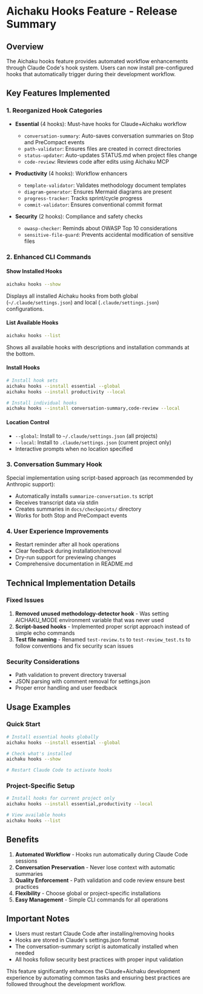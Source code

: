 # Aichaku Hooks Feature - Release Summary

## Overview

The Aichaku hooks feature provides automated workflow enhancements through
Claude Code's hook system. Users can now install pre-configured hooks that
automatically trigger during their development workflow.

## Key Features Implemented

### 1. Reorganized Hook Categories

- **Essential** (4 hooks): Must-have hooks for Claude+Aichaku workflow
  - `conversation-summary`: Auto-saves conversation summaries on Stop and
    PreCompact events
  - `path-validator`: Ensures files are created in correct directories
  - `status-updater`: Auto-updates STATUS.md when project files change
  - `code-review`: Reviews code after edits using Aichaku MCP

- **Productivity** (4 hooks): Workflow enhancers
  - `template-validator`: Validates methodology document templates
  - `diagram-generator`: Ensures Mermaid diagrams are present
  - `progress-tracker`: Tracks sprint/cycle progress
  - `commit-validator`: Ensures conventional commit format

- **Security** (2 hooks): Compliance and safety checks
  - `owasp-checker`: Reminds about OWASP Top 10 considerations
  - `sensitive-file-guard`: Prevents accidental modification of sensitive files

### 2. Enhanced CLI Commands

#### Show Installed Hooks

```bash
aichaku hooks --show
```

Displays all installed Aichaku hooks from both global
(`~/.claude/settings.json`) and local (`.claude/settings.json`) configurations.

#### List Available Hooks

```bash
aichaku hooks --list
```

Shows all available hooks with descriptions and installation commands at the
bottom.

#### Install Hooks

```bash
# Install hook sets
aichaku hooks --install essential --global
aichaku hooks --install productivity --local

# Install individual hooks
aichaku hooks --install conversation-summary,code-review --local
```

#### Location Control

- `--global`: Install to `~/.claude/settings.json` (all projects)
- `--local`: Install to `.claude/settings.json` (current project only)
- Interactive prompts when no location specified

### 3. Conversation Summary Hook

Special implementation using script-based approach (as recommended by Anthropic
support):

- Automatically installs `summarize-conversation.ts` script
- Receives transcript data via stdin
- Creates summaries in `docs/checkpoints/` directory
- Works for both Stop and PreCompact events

### 4. User Experience Improvements

- Restart reminder after all hook operations
- Clear feedback during installation/removal
- Dry-run support for previewing changes
- Comprehensive documentation in README.md

## Technical Implementation Details

### Fixed Issues

1. **Removed unused methodology-detector hook** - Was setting AICHAKU_MODE
   environment variable that was never used
2. **Script-based hooks** - Implemented proper script approach instead of simple
   echo commands
3. **Test file naming** - Renamed `test-review.ts` to `test-review_test.ts` to
   follow conventions and fix security scan issues

### Security Considerations

- Path validation to prevent directory traversal
- JSON parsing with comment removal for settings.json
- Proper error handling and user feedback

## Usage Examples

### Quick Start

```bash
# Install essential hooks globally
aichaku hooks --install essential --global

# Check what's installed
aichaku hooks --show

# Restart Claude Code to activate hooks
```

### Project-Specific Setup

```bash
# Install hooks for current project only
aichaku hooks --install essential,productivity --local

# View available hooks
aichaku hooks --list
```

## Benefits

1. **Automated Workflow** - Hooks run automatically during Claude Code sessions
2. **Conversation Preservation** - Never lose context with automatic summaries
3. **Quality Enforcement** - Path validation and code review ensure best
   practices
4. **Flexibility** - Choose global or project-specific installations
5. **Easy Management** - Simple CLI commands for all operations

## Important Notes

- Users must restart Claude Code after installing/removing hooks
- Hooks are stored in Claude's settings.json format
- The conversation-summary script is automatically installed when needed
- All hooks follow security best practices with proper input validation

This feature significantly enhances the Claude+Aichaku development experience by
automating common tasks and ensuring best practices are followed throughout the
development workflow.
